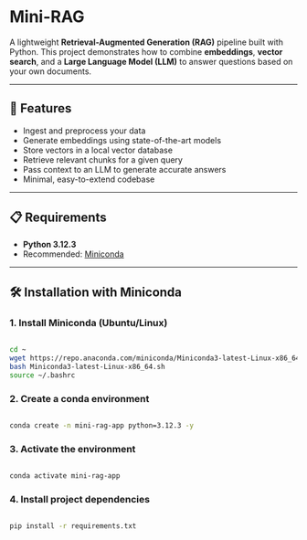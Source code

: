 # Mini-RAG

A lightweight **Retrieval-Augmented Generation (RAG)** pipeline built with Python.
This project demonstrates how to combine **embeddings**, **vector search**, and a **Large Language Model (LLM)** to answer questions based on your own documents.

---

## 🚀 Features
- Ingest and preprocess your data
- Generate embeddings using state-of-the-art models
- Store vectors in a local vector database
- Retrieve relevant chunks for a given query
- Pass context to an LLM to generate accurate answers
- Minimal, easy-to-extend codebase

---

## 📋 Requirements
- **Python 3.12.3**
- Recommended: [Miniconda](https://docs.conda.io/en/latest/miniconda.html)

---

## 🛠 Installation with Miniconda
### 1. Install Miniconda (Ubuntu/Linux)
```bash

cd ~
wget https://repo.anaconda.com/miniconda/Miniconda3-latest-Linux-x86_64.sh
bash Miniconda3-latest-Linux-x86_64.sh
source ~/.bashrc

```
### 2. Create a conda environment
```bash

conda create -n mini-rag-app python=3.12.3 -y
```
### 3. Activate the environment
```bash

conda activate mini-rag-app
```
### 4. Install project dependencies
```bash

pip install -r requirements.txt
```
